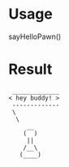 # Usage
sayHelloPawn()
# Result
```
 _____________
< hey buddy! >
 -------------
 \
  \
     __
    (  )
     ||
    /__\
   (____)
```
